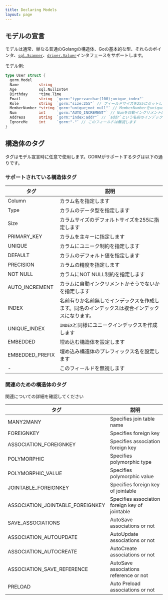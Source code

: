 ```yaml
---
title: Declaring Models
layout: page
---
```

## モデルの宣言

モデルは通常、単なる普通のGolangの構造体、Goの基本的な型、それらのポインタ、[`sql.Scanner`](https://golang.org/pkg/database/sql/#Scanner)、[`driver.Valuer`](https://golang.org/pkg/database/sql/driver/#Valuer)インタフェースをサポートします。

モデル例:

```go
type User struct {
  gorm.Model
  Name         string
  Age          sql.NullInt64
  Birthday     *time.Time
  Email        string  `gorm:"type:varchar(100);unique_index"`
  Role         string  `gorm:"size:255"` // フィールドサイズを255にセットします
  MemberNumber *string `gorm:"unique;not null"` // MemberNumberをuniqueかつnot nullにセットします
  Num          int     `gorm:"AUTO_INCREMENT"` // Numを自動インクリメントにセットします
  Address      string  `gorm:"index:addr"` // `addr`という名前のインデックスを作ります
  IgnoreMe     int     `gorm:"-"` // このフィールドは無視します
}
```

## 構造体のタグ

タグはモデル宣言時に任意で使用します。GORMがサポートするタグは以下の通りです。

### サポートされている構造体タグ

| タグ              | 説明                                              |
| --------------- | ----------------------------------------------- |
| Column          | カラム名を指定します                                      |
| Type            | カラムのデータ型を指定します                                  |
| Size            | カラムサイズのデフォルトサイズを255に指定します                       |
| PRIMARY_KEY     | カラムを主キーに指定します                                   |
| UNIQUE          | カラムにユニーク制約を指定します                                |
| DEFAULT         | カラムのデフォルト値を指定します                                |
| PRECISION       | カラムの精度を指定します                                    |
| NOT NULL        | カラムにNOT NULL制約を指定します                            |
| AUTO_INCREMENT  | カラムに自動インクリメントかそうでないかを指定します                      |
| INDEX           | 名前有りか名前無しでインデックスを作成します。同名のインデックスは複合インデックスになります。 |
| UNIQUE_INDEX    | `INDEX`と同様にユニークインデックスを作成します                     |
| EMBEDDED        | 埋め込む構造体を設定します                                   |
| EMBEDDED_PREFIX | 埋め込み構造体のプレフィックス名を設定します                          |
| -               | このフィールドを無視します                                   |

### 関連のための構造体のタグ

関連についての詳細を確認してください

| タグ                                 | 説明                                             |
| ---------------------------------- | ---------------------------------------------- |
| MANY2MANY                          | Specifies join table name                      |
| FOREIGNKEY                         | Specifies foreign key                          |
| ASSOCIATION_FOREIGNKEY             | Specifies association foreign key              |
| POLYMORPHIC                        | Specifies polymorphic type                     |
| POLYMORPHIC_VALUE                  | Specifies polymorphic value                    |
| JOINTABLE_FOREIGNKEY               | Specifies foreign key of jointable             |
| ASSOCIATION_JOINTABLE_FOREIGNKEY | Specifies association foreign key of jointable |
| SAVE_ASSOCIATIONS                  | AutoSave associations or not                   |
| ASSOCIATION_AUTOUPDATE             | AutoUpdate associations or not                 |
| ASSOCIATION_AUTOCREATE             | AutoCreate associations or not                 |
| ASSOCIATION_SAVE_REFERENCE       | AutoSave associations reference or not         |
| PRELOAD                            | Auto Preload associations or not               |
